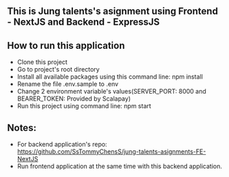 ## This is Jung talents's asignment using Frontend - NextJS and Backend - ExpressJS

## How to run this application
- Clone this project
- Go to project's root directory
- Install all available packages using this command line: npm install
- Rename the file .env.sample to .env
- Change 2 environment variable's values(SERVER_PORT: 8000 and BEARER_TOKEN: Provided by Scalapay)
- Run this project using command line: npm start

## Notes:
- For backend application's repo: https://github.com/SsTommyChensS/jung-talents-asignments-FE-NextJS
- Run frontend application at the same time with this backend application.